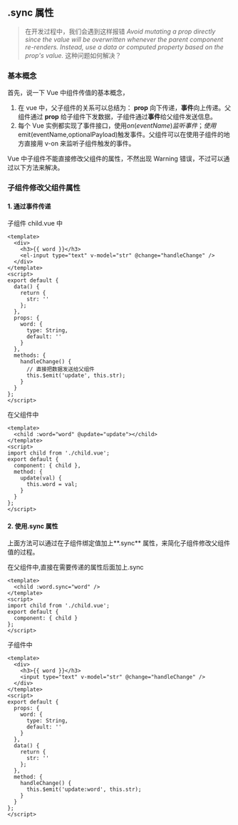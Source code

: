 <!--
 * @Author: 刘晨曦
 * @Date: 2021-04-10 11:43:59
 * @LastEditTime: 2021-08-26 15:15:20
 * @LastEditors: Please set LastEditors
 * @Description: In User Settings Edit
 * @FilePath: \docsify-based-wiki\docs\project\component-communication.md
-->

## .sync 属性

> 在开发过程中，我们会遇到这样报错 _Avoid mutating a prop directly since the value will be overwritten whenever the parent component re-renders. Instead, use a data or computed property based on the prop's value._ 这种问题如何解决？

### 基本概念

首先，说一下 Vue 中组件传值的基本概念，

1. 在 vue 中，父子组件的关系可以总结为： **prop** 向下传递，**事件**向上传递。父组件通过 **prop** 给子组件下发数据，子组件通过**事件**给父组件发送信息。
2. 每个 Vue 实例都实现了事件接口，使用$on(eventName)监听事件；使用$emit(eventName,optionalPayload)触发事件。父组件可以在使用子组件的地方直接用 v-on 来监听子组件触发的事件。

Vue 中子组件不能直接修改父组件的属性，不然出现 Warning 错误，不过可以通过以下方法来解决。

### 子组件修改父组件属性

#### 1. 通过事件传递

子组件 child.vue 中

```vue
<template>
  <div>
    <h3>{{ word }}</h3>
    <el-input type="text" v-model="str" @change="handleChange" />
  </div>
</template>
<script>
export default {
  data() {
    return {
      str: ''
    };
  },
  props: {
    word: {
      type: String,
      default: ''
    }
  },
  methods: {
    handleChange() {
      // 直接把数据发送给父组件
      this.$emit('update', this.str);
    }
  }
};
</script>
```

在父组件中

```vue
<template>
  <child :word="word" @update="update"></child>
</template>
<script>
import child from './child.vue';
export default {
  component: { child },
  method: {
    update(val) {
      this.word = val;
    }
  }
};
</script>
```

#### 2. 使用.sync 属性

上面方法可以通过在子组件绑定值加上**.sync** 属性，来简化子组件修改父组件值的过程。

在父组件中,直接在需要传递的属性后面加上.sync

```vue
<template>
  <child :word.sync="word" />
</template>
<script>
import child from './child.vue';
export default {
  component: { child }
};
</script>
```

子组件中

```vue
<template>
  <div>
    <h3>{{ word }}</h3>
    <input type="text" v-model="str" @change="handleChange" />
  </div>
</template>
<script>
export default {
  props: {
    word: {
      type: String,
      default: ''
    }
  },
  data() {
    return {
      str: ''
    };
  },
  method: {
    handleChange() {
      this.$emit('update:word', this.str);
    }
  }
};
</script>
```
